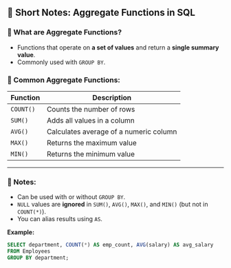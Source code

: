 ## 📘 Short Notes: Aggregate Functions in SQL

### 🔹 What are Aggregate Functions?
- Functions that operate on **a set of values** and return a **single summary value**.
- Commonly used with `GROUP BY`.

### 🔑 Common Aggregate Functions:

| Function     | Description                             |
|--------------|-----------------------------------------|
| `COUNT()`    | Counts the number of rows               |
| `SUM()`      | Adds all values in a column             |
| `AVG()`      | Calculates average of a numeric column  |
| `MAX()`      | Returns the maximum value               |
| `MIN()`      | Returns the minimum value               |

---

### 🧠 Notes:
- Can be used with or without `GROUP BY`.
- `NULL` values are **ignored** in `SUM()`, `AVG()`, `MAX()`, and `MIN()` (but not in `COUNT(*)`).
- You can alias results using `AS`.

**Example:**
```sql
SELECT department, COUNT(*) AS emp_count, AVG(salary) AS avg_salary
FROM Employees
GROUP BY department;
```
